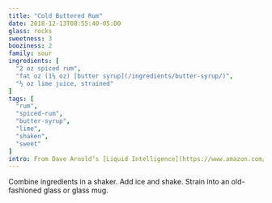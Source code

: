 ```yaml
---
title: "Cold Buttered Rum"
date: 2018-12-13T08:55:40-05:00
glass: rocks
sweetness: 3
booziness: 2
family: sour
ingredients: [
  "2 oz spiced rum",
  "fat oz (1⅛ oz) [butter syrup](/ingredients/butter-syrup/)",
  "½ oz lime juice, strained"
]
tags: [
  "rum",
  "spiced-rum",
  "butter-syrup",
  "lime",
  "shaken",
  "sweet"
]
intro: From Dave Arnold’s [Liquid Intelligence](https://www.amazon.com/Liquid-Intelligence-Science-Perfect-Cocktail/dp/0393089037)
---
```

Combine ingredients in a shaker. Add ice and shake. Strain into an old-fashioned glass or glass mug.
